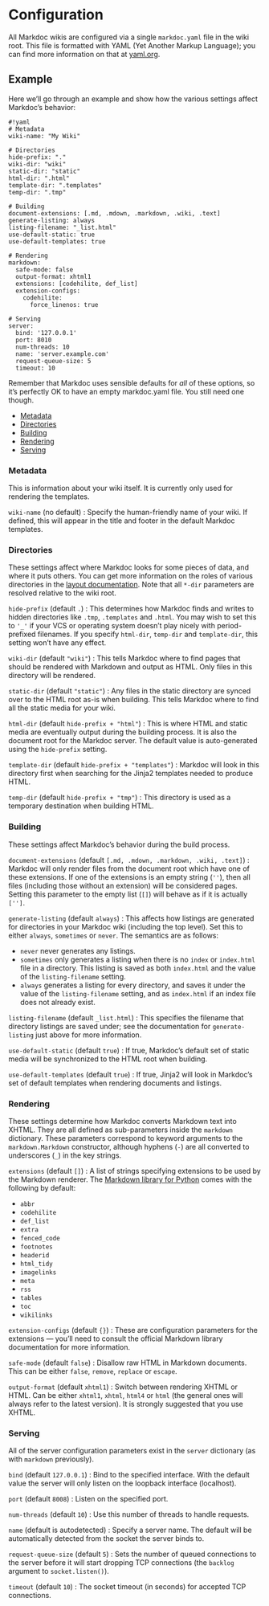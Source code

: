 # Configuration

All Markdoc wikis are configured via a single `markdoc.yaml` file in the wiki root. This file is formatted with YAML (Yet Another Markup Language); you can find more information on that at [yaml.org](http://yaml.org/).

## Example

Here we’ll go through an example and show how the various settings affect Markdoc’s behavior:

    #!yaml
    # Metadata
    wiki-name: "My Wiki"
    
    # Directories
    hide-prefix: "."
    wiki-dir: "wiki"
    static-dir: "static"
    html-dir: ".html"
    template-dir: ".templates"
    temp-dir: ".tmp"
    
    # Building
    document-extensions: [.md, .mdown, .markdown, .wiki, .text]
    generate-listing: always
    listing-filename: "_list.html"
    use-default-static: true
    use-default-templates: true
    
    # Rendering
    markdown:
      safe-mode: false
      output-format: xhtml1
      extensions: [codehilite, def_list]
      extension-configs:
        codehilite:
          force_linenos: true
    
    # Serving
    server:
      bind: '127.0.0.1'
      port: 8010
      num-threads: 10
      name: 'server.example.com'
      request-queue-size: 5
      timeout: 10

Remember that Markdoc uses sensible defaults for *all* of these options, so it’s perfectly OK to have an empty markdoc.yaml file. You still need one though.

* [Metadata](#metadata)
* [Directories](#directories)
* [Building](#building)
* [Rendering](#rendering)
* [Serving](#serving)

### Metadata

This is information about your wiki itself. It is currently only used for rendering the templates.

`wiki-name` (no default)
: Specify the human-friendly name of your wiki. If defined, this will appear in the title and footer in the default Markdoc templates.

### Directories

These settings affect where Markdoc looks for some pieces of data, and where it puts others. You can get more information on the roles of various directories in the [layout documentation](/layout). Note that all `*-dir` parameters are resolved relative to the wiki root.

`hide-prefix` (default `.`)
: This determines how Markdoc finds and writes to hidden directories like `.tmp`, `.templates` and `.html`. You may wish to set this to `'_'` if your VCS or operating system doesn’t play nicely with period-prefixed filenames. If you specify `html-dir`, `temp-dir` and `template-dir`, this setting won’t have any effect.

`wiki-dir` (default `"wiki"`)
: This tells Markdoc where to find pages that should be rendered with Markdown and output as HTML. Only files in this directory will be rendered.

`static-dir` (default `"static"`)
: Any files in the static directory are synced over to the HTML root as-is when building. This tells Markdoc where to find all the static media for your wiki.

`html-dir` (default `hide-prefix + "html"`)
: This is where HTML and static media are eventually output during the building process. It is also the document root for the Markdoc server. The default value is auto-generated using the `hide-prefix` setting.

`template-dir` (default `hide-prefix + "templates"`)
: Markdoc will look in this directory first when searching for the Jinja2 templates needed to produce HTML.

`temp-dir` (default `hide-prefix + "tmp"`)
: This directory is used as a temporary destination when building HTML.

### Building

These settings affect Markdoc’s behavior during the build process.

`document-extensions` (default `[.md, .mdown, .markdown, .wiki, .text]`)
: Markdoc will only render files from the document root which have one of these extensions. If one of the extensions is an empty string (`''`), then all files (including those without an extension) will be considered pages. Setting this parameter to the empty list (`[]`) will behave as if it is actually `['']`.

`generate-listing` (default `always`)
: This affects how listings are generated for directories in your Markdoc wiki (including the top level). Set this to either `always`, `sometimes` or `never`. The semantics are as follows:
  
  * `never` never generates any listings.
  * `sometimes` only generates a listing when there is no `index` or `index.html` file in a directory. This listing is saved as both `index.html` and the value of the `listing-filename` setting.
  * `always` generates a listing for every directory, and saves it under the value of the `listing-filename` setting, and as `index.html` if an index file does not already exist.

`listing-filename` (default `_list.html`)
: This specifies the filename that directory listings are saved under; see the documentation for `generate-listing` just above for more information.

`use-default-static` (default `true`)
: If true, Markdoc’s default set of static media will be synchronized to the HTML root when building.

`use-default-templates` (default `true`)
: If true, Jinja2 will look in Markdoc’s set of default templates when rendering documents and listings.

### Rendering

These settings determine how Markdoc converts Markdown text into XHTML. They are all defined as sub-parameters inside the `markdown` dictionary. These parameters correspond to keyword arguments to the `markdown.Markdown` constructor, although hyphens (`-`) are all converted to underscores (`_`) in the key strings.

`extensions` (default `[]`)
: A list of strings specifying extensions to be used by the Markdown renderer. The [Markdown library for Python][markdown-python-lib] comes with the following by default:
  
  * `abbr`
  * `codehilite`
  * `def_list`
  * `extra`
  * `fenced_code`
  * `footnotes`
  * `headerid`
  * `html_tidy`
  * `imagelinks`
  * `meta`
  * `rss`
  * `tables`
  * `toc`
  * `wikilinks`

  [markdown-python-lib]: http://www.freewisdom.org/projects/python-markdown

`extension-configs` (default `{}`)
: These are configuration parameters for the extensions — you’ll need to consult the official Markdown library documentation for more information.

`safe-mode` (default `false`)
: Disallow raw HTML in Markdown documents. This can be either `false`, `remove`, `replace` or `escape`.

`output-format` (default `xhtml1`)
: Switch between rendering XHTML or HTML. Can be either `xhtml1`, `xhtml`, `html4` or `html` (the general ones will always refer to the latest version). It is strongly suggested that you use XHTML.

### Serving

All of the server configuration parameters exist in the `server` dictionary (as with `markdown` previously).

`bind` (default `127.0.0.1`)
: Bind to the specified interface. With the default value the server will only listen on the loopback interface (localhost).

`port` (default `8008`)
: Listen on the specified port.

`num-threads` (default `10`)
: Use this number of threads to handle requests.

`name` (default is autodetected)
: Specify a server name. The default will be automatically detected from the socket the server binds to.

`request-queue-size` (default `5`)
: Sets the number of queued connections to the server before it will start dropping TCP connections (the `backlog` argument to `socket.listen()`).

`timeout` (default `10`)
: The socket timeout (in seconds) for accepted TCP connections.
